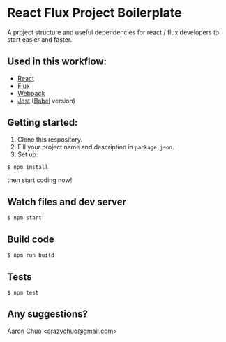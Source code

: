 # React Flux Project Boilerplate
A project structure and useful dependencies for react / flux developers to start easier and faster.

## Used in this workflow:
- [React][refReact]
- [Flux][refFlux]
- [Webpack][refWebpack]
- [Jest][refJest] ([Babel][refBabel] version)

## Getting started:
1. Clone this respository.
1. Fill your project name and description in `package.json`.
1. Set up:
```terminal
$ npm install
```
then start coding now!

## Watch files and dev server
```terminal
$ npm start
```

## Build code
```terminal
$ npm run build
```

## Tests
```terminal
$ npm test
```

## Any suggestions?
Aaron Chuo <[crazychuo@gmail.com][myMail]>

[refReact]: https://facebook.github.io/react/
[refFlux]: https://facebook.github.io/flux/
[refWebpack]: http://webpack.github.io/
[refJest]: https://facebook.github.io/jest/
[refBabel]: https://babeljs.io/
[myMail]: mailto:crazychuo@gmail.com
